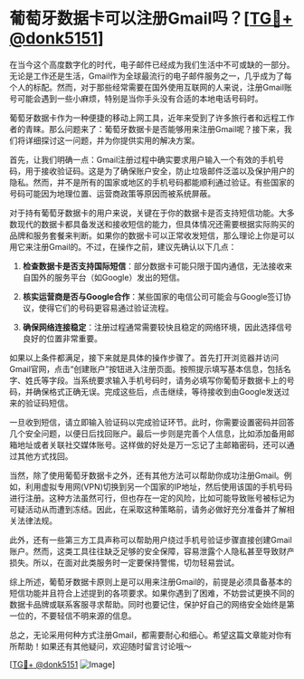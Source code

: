 # 葡萄牙数据卡可以注册Gmail吗？[[TG💪+ @donk5151](https://t.me/s/donk5151)]

在当今这个高度数字化的时代，电子邮件已经成为我们生活中不可或缺的一部分。无论是工作还是生活，Gmail作为全球最流行的电子邮件服务之一，几乎成为了每个人的标配。然而，对于那些经常需要在国外使用互联网的人来说，注册Gmail账号可能会遇到一些小麻烦，特别是当你手头没有合适的本地电话号码时。

葡萄牙数据卡作为一种便捷的移动上网工具，近年来受到了许多旅行者和远程工作者的青睐。那么问题来了：葡萄牙数据卡是否能够用来注册Gmail呢？接下来，我们将详细探讨这一问题，并为你提供实用的解决方案。

首先，让我们明确一点：Gmail注册过程中确实要求用户输入一个有效的手机号码，用于接收验证码。这是为了确保账户安全，防止垃圾邮件泛滥以及保护用户的隐私。然而，并不是所有的国家或地区的手机号码都能顺利通过验证。有些国家的号码可能因为地理位置、运营商政策等原因而被系统屏蔽。

对于持有葡萄牙数据卡的用户来说，关键在于你的数据卡是否支持短信功能。大多数现代的数据卡都具备发送和接收短信的能力，但具体情况还需要根据实际购买的品牌和服务套餐来判断。如果你的数据卡可以正常收发短信，那么理论上你是可以用它来注册Gmail的。不过，在操作之前，建议先确认以下几点：

1. **检查数据卡是否支持国际短信**：部分数据卡可能只限于国内通信，无法接收来自国外的服务平台（如Google）发出的短信。
   
2. **核实运营商是否与Google合作**：某些国家的电信公司可能会与Google签订协议，使得它们的号码更容易通过验证流程。

3. **确保网络连接稳定**：注册过程通常需要较快且稳定的网络环境，因此选择信号良好的位置非常重要。

如果以上条件都满足，接下来就是具体的操作步骤了。首先打开浏览器并访问Gmail官网，点击“创建账户”按钮进入注册页面。按照提示填写基本信息，包括名字、姓氏等字段。当系统要求输入手机号码时，请务必填写你葡萄牙数据卡上的号码，并确保格式正确无误。完成这些后，点击继续，等待接收到由Google发送过来的验证码短信。

一旦收到短信，请立即输入验证码以完成验证环节。此时，你需要设置密码并回答几个安全问题，以便日后找回账户。最后一步则是完善个人信息，比如添加备用邮箱地址或者关联社交媒体账号。这样做的好处是万一忘记了主邮箱密码，还可以通过其他方式找回。

当然，除了使用葡萄牙数据卡之外，还有其他方法可以帮助你成功注册Gmail。例如，利用虚拟专用网(VPN)切换到另一个国家的IP地址，然后使用该国的手机号码进行注册。这种方法虽然可行，但也存在一定的风险，比如可能导致账号被标记为可疑活动从而遭到冻结。因此，在采取这种策略前，请务必做好充分准备并了解相关法律法规。

此外，还有一些第三方工具声称可以帮助用户绕过手机号验证步骤直接创建Gmail账户。然而，这类工具往往缺乏足够的安全保障，容易泄露个人隐私甚至导致财产损失。所以，在面对此类服务时一定要保持警惕，切勿轻易尝试。

综上所述，葡萄牙数据卡原则上是可以用来注册Gmail的，前提是必须具备基本的短信功能并且符合上述提到的各项要求。如果你遇到了困难，不妨尝试更换不同的数据卡品牌或联系客服寻求帮助。同时也要记住，保护好自己的网络安全始终是第一位的，不要轻信不明来源的信息。

总之，无论采用何种方式注册Gmail，都需要耐心和细心。希望这篇文章能对你有所帮助！如果还有其他疑问，欢迎随时留言讨论哦～

[[TG💪+ @donk5151](https://t.me/s/donk5151) ![Image](https://i.postimg.cc/rwNCRYN7/Snipaste-2025-04-30-17-27-05.png)]